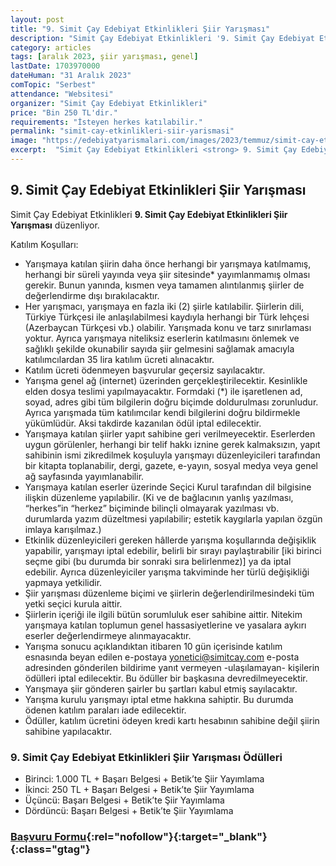 ```yaml
---
layout: post
title: "9. Simit Çay Edebiyat Etkinlikleri Şiir Yarışması"
description: "Simit Çay Edebiyat Etkinlikleri '9. Simit Çay Edebiyat Etkinlikleri Şiir Yarışması' düzenliyor."
category: articles
tags: [aralık 2023, şiir yarışması, genel]
lastDate: 1703970000
dateHuman: "31 Aralık 2023"
comTopic: "Serbest"
attendance: "Websitesi"
organizer: "Simit Çay Edebiyat Etkinlikleri"
price: "Bin 250 TL'dir."
requirements: "İsteyen herkes katılabilir."
permalink: "simit-cay-etkinlikleri-siir-yarismasi"
image: "https://edebiyatyarismalari.com/images/2023/temmuz/simit-cay-etkinlikleri-siir-yarismasi.jpg"
excerpt:  "Simit Çay Edebiyat Etkinlikleri <strong> 9. Simit Çay Edebiyat Etkinlikleri Şiir Yarışması </strong> düzenliyor."
---
```


## 9. Simit Çay Edebiyat Etkinlikleri Şiir Yarışması
Simit Çay Edebiyat Etkinlikleri **9. Simit Çay Edebiyat Etkinlikleri Şiir Yarışması** düzenliyor.  

Katılım Koşulları:
- Yarışmaya katılan şiirin daha önce herhangi bir yarışmaya katılmamış, herhangi bir süreli yayında veya şiir sitesinde* yayımlanmamış olması gerekir. Bunun yanında, kısmen veya tamamen alıntılanmış şiirler de değerlendirme dışı bırakılacaktır.
- Her yarışmacı, yarışmaya en fazla iki (2) şiirle katılabilir. Şiirlerin dili, Türkiye Türkçesi ile anlaşılabilmesi kaydıyla herhangi bir Türk lehçesi (Azerbaycan Türkçesi vb.) olabilir. Yarışmada konu ve tarz sınırlaması yoktur. Ayrıca yarışmaya niteliksiz eserlerin katılmasını önlemek ve sağlıklı şekilde okunabilir sayıda şiir gelmesini sağlamak amacıyla katılımcılardan 35 lira katılım ücreti alınacaktır.
- Katılım ücreti ödenmeyen başvurular geçersiz sayılacaktır.
- Yarışma genel ağ (internet) üzerinden gerçekleştirilecektir. Kesinlikle elden dosya teslimi yapılmayacaktır. Formdaki (*) ile işaretlenen ad, soyad, adres gibi tüm bilgilerin doğru biçimde doldurulması zorunludur. Ayrıca yarışmada tüm katılımcılar kendi bilgilerini doğru bildirmekle yükümlüdür. Aksi takdirde kazanılan ödül iptal edilecektir.
- Yarışmaya katılan şiirler yapıt sahibine geri verilmeyecektir. Eserlerden uygun görülenler, herhangi bir telif hakkı iznine gerek kalmaksızın, yapıt sahibinin ismi zikredilmek koşuluyla yarışmayı düzenleyicileri tarafından bir kitapta toplanabilir, dergi, gazete, e-yayın, sosyal medya veya genel ağ sayfasında yayımlanabilir.
- Yarışmaya katılan eserler üzerinde Seçici Kurul tarafından dil bilgisine ilişkin düzenleme yapılabilir. (Ki ve de bağlacının yanlış yazılması, “herkes”in “herkez” biçiminde bilinçli olmayarak yazılması vb. durumlarda yazım düzeltmesi yapılabilir; estetik kaygılarla yapılan özgün imlaya karışılmaz.)
- Etkinlik düzenleyicileri gereken hâllerde yarışma koşullarında değişiklik yapabilir, yarışmayı iptal edebilir, belirli bir sırayı paylaştırabilir [iki birinci seçme gibi (bu durumda bir sonraki sıra belirlenmez)] ya da iptal edebilir. Ayrıca düzenleyiciler yarışma takviminde her türlü değişikliği yapmaya yetkilidir.
- Şiir yarışması düzenleme biçimi ve şiirlerin değerlendirilmesindeki tüm yetki seçici kurula aittir.
- Şiirlerin içeriği ile ilgili bütün sorumluluk eser sahibine aittir. Nitekim yarışmaya katılan toplumun genel hassasiyetlerine ve yasalara aykırı eserler değerlendirmeye alınmayacaktır.
- Yarışma sonucu açıklandıktan itibaren 10 gün içerisinde katılım esnasında beyan edilen e-postaya yonetici@simitcay.com e-posta adresinden gönderilen bildirime yanıt vermeyen -ulaşılamayan- kişilerin ödülleri iptal edilecektir. Bu ödüller bir başkasına devredilmeyecektir.
- Yarışmaya şiir gönderen şairler bu şartları kabul etmiş sayılacaktır.
- Yarışma kurulu yarışmayı iptal etme hakkına sahiptir. Bu durumda ödenen katılım paraları iade edilecektir. 
- Ödüller, katılım ücretini ödeyen kredi kartı hesabının sahibine değil şiirin sahibine yapılacaktır.


### 9. Simit Çay Edebiyat Etkinlikleri Şiir Yarışması Ödülleri
- Birinci: 1.000 TL + Başarı Belgesi + Betik’te Şiir Yayımlama
- İkinci: 250 TL + Başarı Belgesi + Betik’te Şiir Yayımlama
- Üçüncü: Başarı Belgesi + Betik’te Şiir Yayımlama
- Dördüncü: Başarı Belgesi + Betik’te Şiir Yayımlama


### [Başvuru Formu](https://www.magaza.simitcay.com/urun/9-simit-cay-edebiyat-etkinlikleri-siir-yarismasi-katilim-formu/?ref=edebiyatyarismalari.com){:rel="nofollow"}{:target="_blank"}{:class="gtag"}